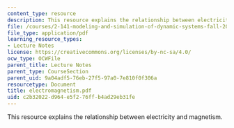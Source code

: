 ```yaml
---
content_type: resource
description: This resource explains the relationship between electricity and magnetism.
file: /courses/2-141-modeling-and-simulation-of-dynamic-systems-fall-2006/c2b32022d964e5f276ffb4ad29eb31fe_electromagnetism.pdf
file_type: application/pdf
learning_resource_types:
- Lecture Notes
license: https://creativecommons.org/licenses/by-nc-sa/4.0/
ocw_type: OCWFile
parent_title: Lecture Notes
parent_type: CourseSection
parent_uid: 9a04adf5-76eb-27f5-97a0-7e810f0f306a
resourcetype: Document
title: electromagnetism.pdf
uid: c2b32022-d964-e5f2-76ff-b4ad29eb31fe
---
```

This resource explains the relationship between electricity and magnetism.